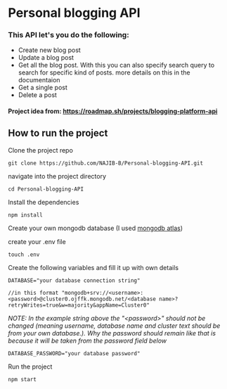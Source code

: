 <h1> Personal blogging API</h1>
<h3>This API let's you do the following:</h3>
<ul>
  <li>Create new blog post</li>
  <li>Update a blog post</li>
  <li>Get all the blog post. With this you can also specify search query to search for specific kind of posts. more details on this in the documentaion</li>
  <li>Get a single post</li>
  <li>Delete a post</li>
</ul>

<h4>Project idea from: <a href="https://roadmap.sh/projects/blogging-platform-api">https://roadmap.sh/projects/blogging-platform-api</a></h4>
<h2>How to run the project</h2>
<p>Clone the project repo</p>
<p><code>git clone https://github.com/NAJIB-B/Personal-blogging-API.git</code></p>

<p>navigate into the project directory</p>
<p><code>cd Personal-blogging-API</code></p>

<p>Install the dependencies</p>
<p><code>npm install</code></p>

<p>Create your own mongodb database (I used <a href="https://www.mongodb.com/products/platform/atlas-database">mongodb atlas</a>)</p>
<p>create your .env file</p>
<p><code>touch .env</code></p>

<p>Create the following variables and fill it up with own details</p>
<p><code>DATABASE="your database connection string"</code></p> <p><code>//in this format "mongodb+srv://&lt;username&gt;:&lt;password&gt;@cluster0.ojffk.mongodb.net/&lt;database name&gt;?retryWrites=true&w=majority&appName=Cluster0"</code></p>

  <i>NOTE: In the example string above the "&lt;password&gt;" should not be changed (meaning username, database name and cluster text should be from your own database.).</i>
  <i>Why the password should remain like that is because it will be taken from the password field below</i>
    
<p><code>DATABASE_PASSWORD="your database password"</code></p>
<p>Run the project</p>
<code>npm start</code>
<i></i>
